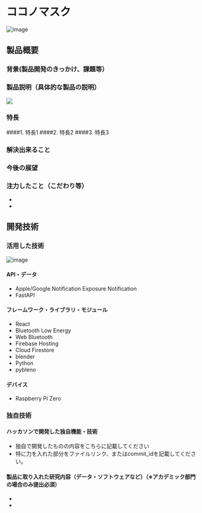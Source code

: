 # ココノマスク
![image](https://user-images.githubusercontent.com/38291975/139291197-4a10c142-214d-4494-bf1e-7b793eb06c58.png)


## 製品概要
### 背景(製品開発のきっかけ、課題等）
### 製品説明（具体的な製品の説明）
![](https://user-images.githubusercontent.com/38291975/139288053-7d97dbb4-4dde-4227-ab7d-8fa9bceea996.png)

### 特長
####1. 特長1
####2. 特長2
####3. 特長3

### 解決出来ること
### 今後の展望
### 注力したこと（こだわり等）
* 
* 

## 開発技術
### 活用した技術
![image](https://user-images.githubusercontent.com/38291975/139291137-e9159f3f-a4b3-4559-aa77-21441d0da4cb.png)

#### API・データ
* Apple/Google Notification Exposure Notification
* FastAPI


#### フレームワーク・ライブラリ・モジュール
* React
* Bluetooth Low Energy
* Web Bluetooth
* Firebase Hosting
* Cloud Firestore
* blender
* Python
* pybleno

#### デバイス
* Raspberry Pi Zero

### 独自技術
#### ハッカソンで開発した独自機能・技術
* 独自で開発したものの内容をこちらに記載してください
* 特に力を入れた部分をファイルリンク、またはcommit_idを記載してください。

#### 製品に取り入れた研究内容（データ・ソフトウェアなど）（※アカデミック部門の場合のみ提出必須）
* 
* 
